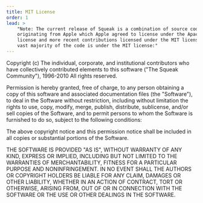 ```yaml
---
title: MIT License
order: 1
lead: >
    "Note: The current release of Squeak is a combination of source code
    originating from Apple which Apple agreed to license under the Apache
    license and more recent contributions licensed under the MIT license.  The
    vast majority of the code is under the MIT license:"
---
```

<p>Copyright (c) The individual, corporate, and institutional contributors
who have collectively contributed elements to this software (&quot;The
Squeak Community&quot;), 1996-2010 All rights reserved.</p>
<p>Permission is hereby granted, free of charge, to any person obtaining a
copy of this software and associated documentation files
(the &quot;Software&quot;), to deal in the Software without restriction,
including without limitation the rights to use, copy, modify, merge,
publish, distribute, sublicense, and/or sell copies of the Software, and to
permit persons to whom the Software is furnished to do so, subject to the
following conditions:</p>
<p>The above copyright notice and this permission notice shall be included
in all copies or substantial portions of the Software.</p><p>THE SOFTWARE IS
PROVIDED &quot;AS IS&quot;, WITHOUT WARRANTY OF ANY KIND, EXPRESS OR
IMPLIED, INCLUDING BUT NOT LIMITED TO THE WARRANTIES OF MERCHANTABILITY,
FITNESS FOR A PARTICULAR PURPOSE AND NONINFRINGEMENT. IN NO EVENT SHALL THE
AUTHORS OR COPYRIGHT HOLDERS BE LIABLE FOR ANY CLAIM, DAMAGES OR OTHER
LIABILITY, WHETHER IN AN ACTION OF CONTRACT, TORT OR OTHERWISE, ARISING
FROM, OUT OF OR IN CONNECTION WITH THE SOFTWARE OR THE USE OR OTHER DEALINGS
IN THE SOFTWARE.</p>